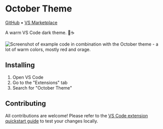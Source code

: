 # October Theme

[GitHub](https://github.com/grayliquid/october-theme) • [VS Marketplace](https://marketplace.visualstudio.com/items?itemName=l5d.october-theme)

A warm VS Code dark theme. 🍂☕️

![Screenshot of example code in combination with the October theme - a lot of warm colors, mostly red and orage.](https://raw.githubusercontent.com/grayliquid/october-theme/main/screenshot.png)

## Installing

1. Open VS Code
2. Go to the "Extensions" tab
3. Search for "October Theme"

## Contributing

All contributions are welcome! Please refer to the [VS Code extension quickstart guide](vsc-extension-quickstart.md) to test your changes locally.
